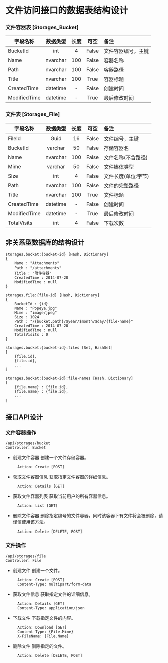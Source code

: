 ﻿文件访问接口的数据表结构设计
======


### 文件容器表 [Storages_Bucket]

字段名称 | 数据类型 | 长度 | 可空 | 备注
---------|:--------:|:----:|:----:|:----|
BucketId | int | 4 | False | 文件容器编号，主键
Name | nvarchar | 100 | False | 容器名称
Path | nvarchar | 100 | False | 容器路径
Title | nvarchar | 100 | True | 容器标题
CreatedTime | datetime | - | False | 创建时间
ModifiedTime | datetime | - | True | 最后修改时间


### 文件表 [Storages_File]

字段名称 | 数据类型 | 长度 | 可空 | 备注
---------|:--------:|:----:|:----:|:----|
FileId | Guid | 16 | False | 文件编号，主键
BucketId | varchar | 50 | False | 存储容器名
Name | nvarchar | 100 | False | 文件名称(不含路径)
Mime | varchar | 50 | False | 文件媒体类型
Size | int | 4 | False | 文件长度(单位:字节)
Path | nvarchar | 100 | False | 文件的完整路径
Title | nvarchar | 100 | True | 文件标题
CreatedTime | datetime | - | False | 创建时间
ModifiedTime | datetime | - | True | 最后修改时间
TotalVisits | int | 4 | False | 下载次数


## 非关系型数据库的结构设计

	storages.bucket:{bucket-id} [Hash, Dictionary]
	{
		Name : "Attachments"
		Path : "/attachments"
		Title : "附件容器"
		CreatedTime : 2014-07-20
		ModifiedTime : null
	}

	storages.file:{file-id} [Hash, Dictionary]
	{
		BucketId : {id}
		Name : "Popeye.jpg"
		Mime : "image/jpeg"
		Size : 1024
		Path : "/{bucket.path}/$year/$month/$day/{file-name}"
		CreatedTime : 2014-07-20
		ModifiedTime : null
		TotalVisits : 0
	}

	storages.bucket:{bucket-id}:files [Set, HashSet]
	[
		{file.id},
		{file.id},
		...
	]

	storages.bucket:{bucket-id}:file-names [Hash, Dictionary]
	[
		{file.name} : {file.id},
		{file.name} : {file.id},
		...
	]


## 接口API设计


### 文件容器操作
	/api/storages/bucket
	Controller: Bucket

- 创建文件容器
	创建一个文件存储容器。

		Action: Create [POST]

- 获取文件容器信息
	获取指定文件容器的详细信息。

		Action: Details [GET]

- 获取文件容器列表
	获取当前用户的所有容器信息。

		Action: List [GET]

- 删除文件容器
	删除指定编号的文件容器，同时该容器下有文件将会被删除，请谨慎使用该方法。

		Action: Delete [DELETE, POST]


### 文件操作
	/api/storages/file
	Controller: File

- 创建文件
	创建一个文件。

		Action: Create [POST]
		Content-Type: multipart/form-data

- 获取文件信息
	获取指定文件的详细信息。

		Action: Details [GET]
		Content-Type: application/json

- 下载文件
	下载指定文件的内容。

		Action: Download [GET]
		Content-Type: {File.Mime}
		X-FileName: {File.Name}

- 删除文件
	删除指定的文件。

		Action: Delete [DELETE, POST]
